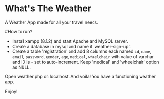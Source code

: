 # What's The Weather

A Weather App made for all your travel needs.

#How to run?

- Install xampp (8.1.2) and start Apache and MySQL server.
- Create a database in mysql and name it 'weather-sign-up'.
- Create a table 'registration' and add 8 columns each named `id`, `name`, `email`, `password`, `gender`, `age`, `medical`, `wheelchair` with value of varchar and ID is - set to auto-increment. Keep 'medical' and 'wheelchair' option as NULL.

Open weather.php on localhost. And voila! You have a functioning weather app.

Enjoy!
